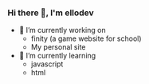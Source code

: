 ### Hi there 👋, I'm ellodev
- 🔭 I’m currently working on
  - finity (a game website for school)
  - My personal site
- 🌱 I’m currently learning
  - javascript
  - html
